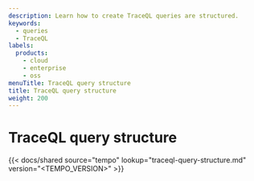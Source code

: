 ```yaml
---
description: Learn how to create TraceQL queries are structured.
keywords:
  - queries
  - TraceQL
labels:
  products:
    - cloud
    - enterprise
    - oss
menuTitle: TraceQL query structure
title: TraceQL query structure
weight: 200
---
```


# TraceQL query structure


[//]: # 'Shared content for best practices for traces'
[//]: # 'This content is located in /tempo/docs/sources/shared/trace-structure.md'

{{< docs/shared source="tempo" lookup="traceql-query-structure.md" version="<TEMPO_VERSION>" >}}